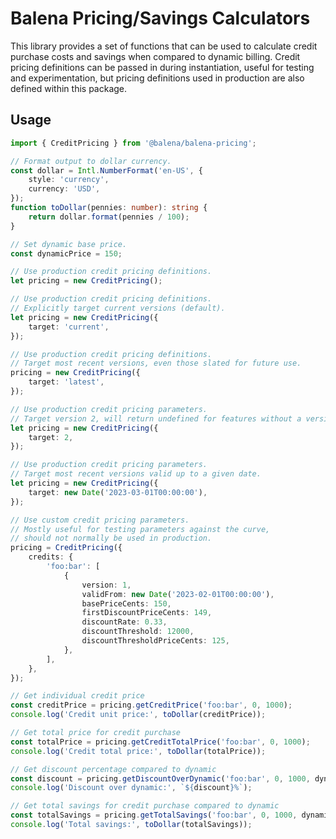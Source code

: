# Balena Pricing/Savings Calculators

This library provides a set of functions that can be used to calculate credit purchase costs
and savings when compared to dynamic billing. Credit pricing definitions can be passed in during
instantiation, useful for testing and experimentation, but pricing definitions used in production
are also defined within this package.

## Usage

```typescript
import { CreditPricing } from '@balena/balena-pricing';

// Format output to dollar currency.
const dollar = Intl.NumberFormat('en-US', {
	style: 'currency',
	currency: 'USD',
});
function toDollar(pennies: number): string {
	return dollar.format(pennies / 100);
}

// Set dynamic base price.
const dynamicPrice = 150;

// Use production credit pricing definitions.
let pricing = new CreditPricing();

// Use production credit pricing definitions.
// Explicitly target current versions (default).
let pricing = new CreditPricing({
	target: 'current',
});

// Use production credit pricing definitions.
// Target most recent versions, even those slated for future use.
pricing = new CreditPricing({
	target: 'latest',
});

// Use production credit pricing parameters.
// Target version 2, will return undefined for features without a version 2.
let pricing = new CreditPricing({
	target: 2,
});

// Use production credit pricing parameters.
// Target most recent versions valid up to a given date.
let pricing = new CreditPricing({
	target: new Date('2023-03-01T00:00:00'),
});

// Use custom credit pricing parameters.
// Mostly useful for testing parameters against the curve,
// should not normally be used in production.
pricing = CreditPricing({
	credits: {
		'foo:bar': [
			{
				version: 1,
				validFrom: new Date('2023-02-01T00:00:00'),
				basePriceCents: 150,
				firstDiscountPriceCents: 149,
				discountRate: 0.33,
				discountThreshold: 12000,
				discountThresholdPriceCents: 125,
			},
		],
	},
});

// Get individual credit price
const creditPrice = pricing.getCreditPrice('foo:bar', 0, 1000);
console.log('Credit unit price:', toDollar(creditPrice));

// Get total price for credit purchase
const totalPrice = pricing.getCreditTotalPrice('foo:bar', 0, 1000);
console.log('Credit total price:', toDollar(totalPrice));

// Get discount percentage compared to dynamic
const discount = pricing.getDiscountOverDynamic('foo:bar', 0, 1000, dynamicPrice);
console.log('Discount over dynamic:', `${discount}%`);

// Get total savings for credit purchase compared to dynamic
const totalSavings = pricing.getTotalSavings('foo:bar', 0, 1000, dynamicPrice);
console.log('Total savings:', toDollar(totalSavings));
```
